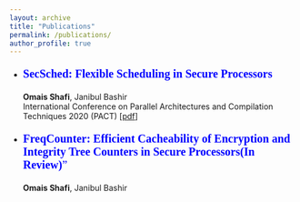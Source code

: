 ```yaml
---
layout: archive
title: "Publications"
permalink: /publications/
author_profile: true
---
```

<ul>
<li><p style="color:blue;font-size:20px;font-family:verdana;"><b>SecSched: Flexible Scheduling in Secure Processors</b></p>
<b>Omais Shafi</b>, Janibul Bashir  <br />
International Conference on Parallel Architectures and Compilation Techniques 2020 (PACT) [<a href="https://omais-shafi.github.io/files/secsched.pdf">pdf</a>]
</li>
</ul>
<ul>
<li><p style="color:blue;font-size:20px;font-family:verdana;"><b>FreqCounter: Efficient Cacheability of Encryption and Integrity Tree Counters in Secure Processors(In Review)</b>&rdquo;</p>
<b>Omais Shafi</b>, Janibul Bashir  <br />
</li>
</ul>


